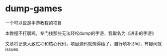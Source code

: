 # dump-games

一个可以说是手游教程的项目

本教程不打弱鸡，专门找那些无法轻松dump的手游，我取名为《进击的手游》

文章将记录大致过程和核心代码，项目源码就懒得给了，自行填补即可，有疑问就issues
